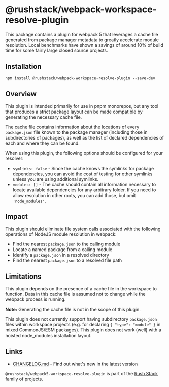# @rushstack/webpack-workspace-resolve-plugin

This package contains a plugin for webpack 5 that leverages a cache file generated from package manager metadata to greatly accelerate module resolution.
Local benchmarks have shown a savings of around 10% of build time for some fairly large closed source projects.

## Installation

`npm install @rushstack/webpack-workspace-resolve-plugin --save-dev`

## Overview

This plugin is intended primarily for use in pnpm monorepos, but any tool that produces a strict package layout can be made compatible by generating the necessary cache file.

The cache file contains information about the locations of every `package.json` file known to the package manager (including those in subdirectories of packages), as well as the list of declared dependencies of each and where they can be found.

When using this plugin, the following options should be configured for your resolver:
- `symlinks: false` - Since the cache knows the symlinks for package dependencies, you can avoid the cost of testing for other symlinks unless you are using additional symlinks.
- `modules: []` - The cache should contain all information necessary to locate available dependencies for any arbitrary folder. If you need to allow resolution in other roots, you can add those, but omit `'node_modules'`.

## Impact

This plugin should eliminate file system calls associated with the following operations of NodeJS module resolution in webpack:
- Find the nearest `package.json` to the calling module
- Locate a named package from a calling module
- Identify a `package.json` in a resolved directory
- Find the nearest `package.json` to a resolved file path

## Limitations

This plugin depends on the presence of a cache file in the workspace to function. Data in this cache file is assumed not to change while the webpack process is running.

**Note:** Generating the cache file is not in the scope of this plugin.

This plugin does not currently support having subdirectory `package.json` files within workspace projects (e.g. for declaring `{ "type": "module" }` in mixed CommonJS/ESM packages).
This plugin does not work (well) with a hoisted node_modules installation layout.

## Links

- [CHANGELOG.md](
  https://github.com/microsoft/rushstack/blob/main/webpack/webpack-workspace-resolve-plugin/CHANGELOG.md) - Find
  out what's new in the latest version

`@rushstack/webpack5-workspace-resolve-plugin` is part of the [Rush Stack](https://rushstack.io/) family of projects.
